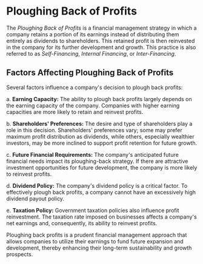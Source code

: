 # **Ploughing Back of Profits**

The *Ploughing Back of Profits* is a financial management strategy in which a company retains a portion of its earnings instead of distributing them entirely as dividends to shareholders. This retained profit is then reinvested in the company for its further development and growth. This practice is also referred to as *Self-Financing*, *Internal Financing*, or *Inter-Financing*.

## **Factors Affecting Ploughing Back of Profits**

Several factors influence a company's decision to plough back profits:

a. **Earning Capacity:** The ability to plough back profits largely depends on the earning capacity of the company. Companies with higher earning capacities are more likely to retain and reinvest profits.

b. **Shareholders' Preferences:** The desire and type of shareholders play a role in this decision. Shareholders' preferences vary; some may prefer maximum profit distribution as dividends, while others, especially wealthier investors, may be more inclined to support profit retention for future growth.

c. **Future Financial Requirements:** The company's anticipated future financial needs impact its ploughing-back strategy. If there are attractive investment opportunities for future development, the company is more likely to reinvest profits.

d. **Dividend Policy:** The company's dividend policy is a critical factor. To effectively plough back profits, a company cannot have an excessively high dividend payout policy.

e. **Taxation Policy:** Government taxation policies also influence profit reinvestment. The taxation rate imposed on businesses affects a company's net earnings and, consequently, its ability to reinvest profits.

Ploughing back profits is a prudent financial management approach that allows companies to utilize their earnings to fund future expansion and development, thereby enhancing their long-term sustainability and growth prospects.